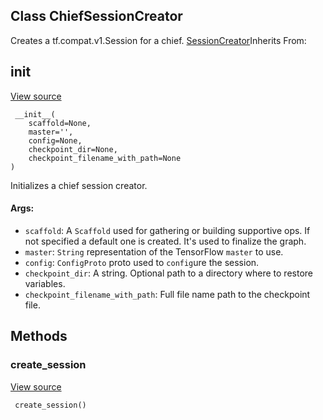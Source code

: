 ## Class ChiefSessionCreator

Creates a tf.compat.v1.Session for a chief.
[SessionCreator](https://www.tensorflow.org/api_docs/python/tf/compat/v1/train/SessionCreator)Inherits From: 

## __init__
[View source](https://github.com/tensorflow/tensorflow/blob/r2.0/tensorflow/python/training/monitored_session.py#L602-L624)


```
 __init__(
    scaffold=None,
    master='',
    config=None,
    checkpoint_dir=None,
    checkpoint_filename_with_path=None
)
```

Initializes a chief session creator.
#### Args:
- `scaffold`: A `Scaffold` used for gathering or building supportive ops. If not specified a default one is created. It's used to finalize the graph.
- `master`: `String` representation of the TensorFlow `master` to use.
- `config`: `ConfigProto` proto used to `config`ure the session.
- `checkpoint_dir`: A string. Optional path to a directory where to restore variables.
- `checkpoint_filename_with_path`: Full file name path to the checkpoint file.
## Methods
### create_session
[View source](https://github.com/tensorflow/tensorflow/blob/r2.0/tensorflow/python/training/monitored_session.py#L637-L647)


```
 create_session()
```
